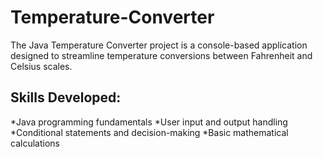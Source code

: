 # Temperature-Converter
The Java Temperature Converter project is a console-based application designed to streamline temperature conversions between Fahrenheit and Celsius scales.
## Skills Developed:

*Java programming fundamentals
*User input and output handling
*Conditional statements and decision-making
*Basic mathematical calculations
